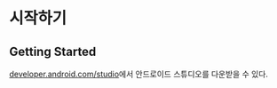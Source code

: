# 시작하기

## Getting Started

[developer.android.com/studio](https://developer.android.com/studio/)에서 안드로이드 스튜디오를 다운받을 수 있다.